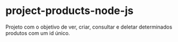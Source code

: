 # project-products-node-js
Projeto com o objetivo de ver, criar, consultar e deletar determinados produtos com um id único. 
